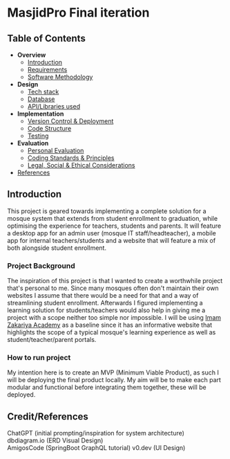 # MasjidPro Final iteration

## Table of Contents

- __Overview__
  - [Introduction](#introduction)
  - [Requirements](doc/Analysis/req.md)
  - [Software Methodology](doc/method.md)
- __Design__
  - [Tech stack](doc/Design/stack.md)
  - [Database](doc/Design/db.md)
  - [API/Libraries used](doc/Design/api.md)
- __Implementation__
  - [Version Control & Deployment](doc/vcD.md)
  - [Code Structure](doc/Implementation/code.md)
  - [Testing](doc/Testing/test.md)
- __Evaluation__
  - [Personal Evaluation](doc/eval.md)
  - [Coding Standards & Principles](doc/Planning/princ.md)
  - [Legal, Social & Ethical Considerations](doc/LSE.md)
- [References](doc/ref.md)

## Introduction

This project is geared towards implementing a complete solution for a mosque system that extends from student enrollment to graduation, while optimising the experience for teachers, students and parents. It will feature a desktop app for an admin user (mosque IT staff/headteacher), a mobile app for internal teachers/students and a website that will feature a mix of both alongside student enrollment. 

### Project Background
The inspiration of this project is that I wanted to create a worthwhile project that's personal to me. Since many mosques often don't maintain their own websites I assume that there would be a need for that and a way of streamlining student enrollment. Afterwards I figured implementing a learning solution for students/teachers would also help in giving me a project with a scope neither too simple nor impossible. I will be using [Imam Zakariya Academy](https://www.iza.org.uk/) as a baseline since it has an informative website that highlights the scope of a typical mosque's learning experience as well as student/teacher/parent portals. 

### How to run project

My intention here is to create an MVP (Minimum Viable Product), as such I will be deploying the final product locally. My aim will be to make each part modular and functional before integrating them together, these will be deployed.

## Credit/References
ChatGPT (initial prompting/inspiration for system architecture)   
dbdiagram.io (ERD Visual Design)   
AmigosCode (SpringBoot GraphQL tutorial)
v0.dev (UI Design)